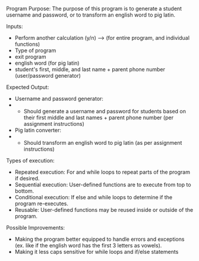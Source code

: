 Program Purpose: The purpose of this program is to generate a student username and password, or to transform an english word to pig latin. 

Inputs: 
- Perform another calculation (y/n) --> (for entire program, and individual functions)
- Type of program
- exit program
- english word (for pig latin)
- student's first, middle, and last name + parent phone number (user/password generator)

Expected Output: 
- Username and password generator:
- - Should generate a username and password for students based on their first middle and last names + parent phone number (per assignment instructions)
- Pig latin converter:
- - Should transform an english word to pig latin (as per assignment instructions)

Types of execution: 
- Repeated execution: For and while loops to repeat parts of the program if desired.
- Sequential execution: User-defined functions are to execute from top to bottom.
- Conditional execution: If else and while loops to determine if the program re-executes.
- Reusable: User-defined functions may be reused inside or outside of the program.

Possible Improvements: 
- Making the program better equipped to handle errors and exceptions (ex. like if the english word has the first 3 letters as vowels).
- Making it less caps sensitive for while loops and if/else statements
